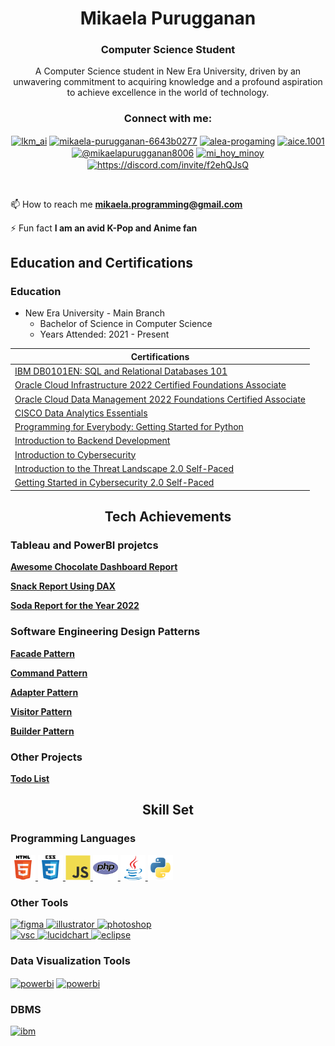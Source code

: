 <h1 align="center">Mikaela Purugganan</h1>
<h3 align="center">Computer Science Student</h3>
<p align="center">A Computer Science student in New Era University, driven by an unwavering commitment to acquiring knowledge and a profound aspiration to achieve excellence in the world of technology.</p>



<h3 align="center">Connect with me:</h3>
<p align="center">
<a href="https://twitter.com/lkm_ai" target="blank"><img align="center" src="https://raw.githubusercontent.com/rahuldkjain/github-profile-readme-generator/master/src/images/icons/Social/twitter.svg" alt="lkm_ai" height="30" width="40" /></a>
<a href="https://linkedin.com/in/mikaela-purugganan-6643b0277" target="blank"><img align="center" src="https://raw.githubusercontent.com/rahuldkjain/github-profile-readme-generator/master/src/images/icons/Social/linked-in-alt.svg" alt="mikaela-purugganan-6643b0277" height="30" width="40" /></a>
<a href="https://codesandbox.com/alea-progaming" target="blank"><img align="center" src="https://raw.githubusercontent.com/rahuldkjain/github-profile-readme-generator/master/src/images/icons/Social/codesandbox.svg" alt="alea-progaming" height="30" width="40" /></a>
<a href="https://instagram.com/aice.1001" target="blank"><img align="center" src="https://raw.githubusercontent.com/rahuldkjain/github-profile-readme-generator/master/src/images/icons/Social/instagram.svg" alt="aice.1001" height="30" width="40" /></a>
<a href="https://www.youtube.com/c/@mikaelapurugganan8006" target="blank"><img align="center" src="https://raw.githubusercontent.com/rahuldkjain/github-profile-readme-generator/master/src/images/icons/Social/youtube.svg" alt="@mikaelapurugganan8006" height="30" width="40" /></a>
<a href="https://www.leetcode.com/mi_hoy_minoy" target="blank"><img align="center" src="https://raw.githubusercontent.com/rahuldkjain/github-profile-readme-generator/master/src/images/icons/Social/leet-code.svg" alt="mi_hoy_minoy" height="30" width="40" /></a>
<a href="https://discord.gg/https://discord.com/invite/f2ehQJsQ" target="blank"><img align="center" src="https://raw.githubusercontent.com/rahuldkjain/github-profile-readme-generator/master/src/images/icons/Social/discord.svg" alt="https://discord.com/invite/f2ehQJsQ" height="30" width="40" /></a>
</p>
<br>
<p align="center">
  
📫 How to reach me **mikaela.programming@gmail.com**

⚡ Fun fact **I am an avid K-Pop and Anime fan**
</p>


## Education and Certifications
### Education

- New Era University - Main Branch
  - Bachelor of Science in Computer Science
  - Years Attended: 2021 - Present

| Certifications  |
| ------------- |
| [IBM DB0101EN: SQL and Relational Databases 101](https://courses.cognitiveclass.ai/certificates/5fe703313bdf4dc3855e01dffd98b784)  |
| [Oracle Cloud Infrastructure 2022 Certified Foundations Associate](https://catalog-education.oracle.com/pls/certview/sharebadge?id=342B7577765994C94F80536F91C61834AEBAAA5529EA009E01BF7AC0B3002138)  |
| [Oracle Cloud Data Management 2022 Foundations Certified Associate](https://catalog-education.oracle.com/pls/certview/sharebadge?id=05CAE036C507B5A7F5D5CD5784C105DA2B3F8B0B4E598258928F5006F543979D)  |
| [CISCO Data Analytics Essentials](https://www.credly.com/badges/df509f15-017f-446a-8288-562d9d4f4a33/public_url)  |
| [Programming for Everybody: Getting Started for Python](https://coursera.org/share/a8c84c047c1040071abfaad8a524f64a)  |
| [Introduction to Backend Development](https://www.coursera.org/account/accomplishments/verify/WJBFBS2BKLQD)  |
| [Introduction to Cybersecurity](https://www.credly.com/badges/5cb19106-f625-4b76-b3ec-2dd470a1ef76/public_url)  |
| [Introduction to the Threat Landscape 2.0 Self-Paced](https://github.com/user-attachments/files/16333637/Introduction.to.the.Threat.Landscape.2.0.Self-Paced.pdf)  |
| [Getting Started in Cybersecurity 2.0 Self-Paced](https://github.com/user-attachments/files/16333663/Getting.Started.in.Cybersecurity.2.0.Self-Paced.pdf)  |

<h2 align="center">Tech Achievements</h2>

### Tableau and PowerBI projetcs
<b>[Awesome Chocolate Dashboard Report](https://public.tableau.com/app/profile/mikaela.purugganan/viz/AwesomeChocolateDashboardReport_17151436897240/Dashboard1?publish=yes)

[Snack Report Using DAX](https://app.powerbi.com/view?r=eyJrIjoiNjIxZTZlY2YtYzczYy00OWUyLWE2NjgtOTc0NjYwYThmZGZkIiwidCI6ImQ5MDg3ZGY4LTM1NTktNGZiOS1iZGIzLWM0NTRlZThhMzlhOSIsImMiOjEwfQ%3D%3D)

[Soda Report for the Year 2022](https://app.powerbi.com/view?r=eyJrIjoiZjg1N2I0YzItZTgzZS00ZDQyLTg3ZDAtMzlmODRlNzY1ZDBjIiwidCI6ImQ5MDg3ZGY4LTM1NTktNGZiOS1iZGIzLWM0NTRlZThhMzlhOSIsImMiOjEwfQ%3D%3D)
</b>

### Software Engineering Design Patterns
<b>
  
[Facade Pattern](https://github.com/alea-progaming/facadePattern.git)

[Command Pattern](https://github.com/alea-progaming/commandpattern.git)

[Adapter Pattern](https://github.com/alea-progaming/adapterPattern.git)

[Visitor Pattern](https://github.com/alea-progaming/visitor-design-pattern-LabAssignment.git)

[Builder Pattern](https://github.com/alea-progaming/SoftEng2-3CS1/tree/f47db50aeb6194e7d3e42f64dfa689cfb9140bd3/BuilderPattern)
</b>
  
### Other Projects
<b>

[Todo List](https://github.com/alea-progaming/To_Do_List.git)
</b>

<h2 align="center">Skill Set</h2>

### Programming Languages
<p align="left"> <a href="https://www.w3.org/html/" target="_blank" rel="noreferrer"> <img src="https://raw.githubusercontent.com/devicons/devicon/master/icons/html5/html5-original-wordmark.svg" alt="html5" width="40" height="40"/> </a> <a href="https://www.w3schools.com/css/" target="_blank" rel="noreferrer"> <img src="https://raw.githubusercontent.com/devicons/devicon/master/icons/css3/css3-original-wordmark.svg" alt="css3" width="40" height="40"/> </a>  <a href="https://developer.mozilla.org/en-US/docs/Web/JavaScript" target="_blank" rel="noreferrer"> <img src="https://raw.githubusercontent.com/devicons/devicon/master/icons/javascript/javascript-original.svg" alt="javascript" width="40" height="40"/> </a> <a href="https://www.php.net/" target="_blank" rel="noreferrer"> <img src="https://raw.githubusercontent.com/devicons/devicon/master/icons/php/php-original.svg" alt="php" width="40" height="40"/> </a> <a href="https://www.java.com" target="_blank" rel="noreferrer"> <img src="https://raw.githubusercontent.com/devicons/devicon/master/icons/java/java-original.svg" alt="java" width="40" height="40"/> </a> <a href="https://www.python.org/" target="_blank" rel="noreferrer"> <img src="https://raw.githubusercontent.com/devicons/devicon/master/icons/python/python-original.svg" alt="python" width="40" height="40"/> </a> </p>

### Other Tools
<p align="left">  <a href="https://www.figma.com/" target="_blank" rel="noreferrer"> <img src="https://www.vectorlogo.zone/logos/figma/figma-icon.svg" alt="figma" width="40" height="40"/> </a>  <a href="https://www.adobe.com/in/products/illustrator.html" target="_blank" rel="noreferrer"> <img src="https://www.vectorlogo.zone/logos/adobe_illustrator/adobe_illustrator-icon.svg" alt="illustrator" width="40" height="40"/> </a> 
  <a href="https://www.photoshop.com/en" target="_blank" rel="noreferrer"> <img src="https://logodownload.org/wp-content/uploads/2019/10/photoshop-logo-0.png" alt="photoshop" width="40" height="40"/> </a>
  <br>
<a href="https://visualstudio.microsoft.com/" target="_blank" rel="noreferrer"> <img src="https://en.opensuse.org/images/e/e8/Vscode.png" alt="vsc" width="40" height="40"/> </a>
  <a href="https://www.lucidchart.com/pages/?" target="_blank" rel="noreferrer"> <img src="https://media.trustradius.com/product-logos/Ni/mJ/DKTJ15QHG60T-180x180.PNG" alt="lucidchart" width="40" height="40"/> </a>
  <a href="https://www.eclipse.org/" target="_blank" rel="noreferrer"> <img src="https://camo.githubusercontent.com/84fa0980ba1dfff7c0c542125547540d21c961a2f263cbb801ff8de3ab4baf37/68747470733a2f2f63646e2e66726565626965737570706c792e636f6d2f6c6f676f732f6c617267652f32782f65636c697073652d31312d6c6f676f2d706e672d7472616e73706172656e742e706e67" alt="eclipse" width="40" height="40"/> </a>
</p>

### Data Visualization Tools
<a href="https://www.microsoft.com/en-us/power-platform/products/power-bi?msockid=036b9b91ce8d6a640bc88f3fcfbd6b06" target="blank"><img align="center" src="https://camo.githubusercontent.com/5f02b4b980e2fdfad24c273a15b82db17d0161ddad18c6dfeb2d9fa84e670f3f/68747470733a2f2f75706c6f61642e77696b696d656469612e6f72672f77696b6970656469612f636f6d6d6f6e732f632f63662f4e65775f506f7765725f42495f4c6f676f2e737667" alt="powerbi" height="30" width="40" /></a>
<a href="https://www.tableau.com/my-tableau" target="blank"><img align="center" src="https://camo.githubusercontent.com/522736cb9d56289b62466e4318bb45dd901f0e2335a978a0f453392ae78650c4/68747470733a2f2f63646e2e776f726c64766563746f726c6f676f2e636f6d2f6c6f676f732f7461626c6561752d736f6674776172652e737667" alt="powerbi" height="30" width="40" /></a>

### DBMS
<p align="left"> <a href="https://www.ibm.com/db2" target="_blank" rel="noreferrer"> <img src="https://camo.githubusercontent.com/57a8cf806ab52b163df5e2402c068f44a1114a397b891d6e2fbf229d654a88df/68747470733a2f2f7777772e6462327475746f7269616c2e636f6d2f77702d636f6e74656e742f75706c6f6164732f323031392f30332f6462322d7475746f7269616c2e706e67" alt="ibm" width="40" height="40"/> </a> </p>

